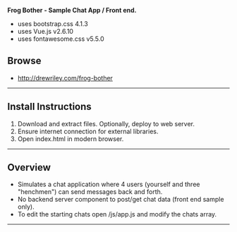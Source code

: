 **Frog Bother - Sample Chat App / Front end.**
- uses bootstrap.css 4.1.3
- uses Vue.js v2.6.10
- uses fontawesome.css v5.5.0

## Browse
- http://drewriley.com/frog-bother

---

## Install Instructions



1. Download and extract files. Optionally, deploy to web server.
2. Ensure internet connection for external libraries.
3. Open index.html in modern browser.

---

## Overview



- Simulates a chat application where 4 users (yourself and three "henchmen") can send messages back and forth.
- No backend server component to post/get chat data (front end sample only).
- To edit the starting chats open /js/app.js and modify the chats array.

---

